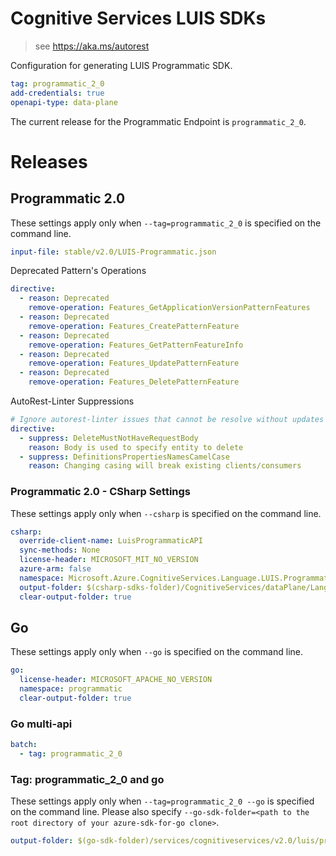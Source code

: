 # Cognitive Services LUIS SDKs

> see https://aka.ms/autorest

Configuration for generating LUIS Programmatic SDK.

``` yaml
tag: programmatic_2_0
add-credentials: true
openapi-type: data-plane
```

The current release for the Programmatic Endpoint is `programmatic_2_0`.

# Releases

## Programmatic 2.0
These settings apply only when `--tag=programmatic_2_0` is specified on the command line.

``` yaml $(tag) == 'programmatic_2_0'
input-file: stable/v2.0/LUIS-Programmatic.json
```

Deprecated Pattern's Operations

``` yaml $(tag) == 'programmatic_2_0'
directive:
  - reason: Deprecated
    remove-operation: Features_GetApplicationVersionPatternFeatures
  - reason: Deprecated
    remove-operation: Features_CreatePatternFeature
  - reason: Deprecated
    remove-operation: Features_GetPatternFeatureInfo
  - reason: Deprecated
    remove-operation: Features_UpdatePatternFeature
  - reason: Deprecated
    remove-operation: Features_DeletePatternFeature
```

AutoRest-Linter Suppressions

``` yaml
# Ignore autorest-linter issues that cannot be resolve without updates to the API implementation
directive:
  - suppress: DeleteMustNotHaveRequestBody
    reason: Body is used to specify entity to delete
  - suppress: DefinitionsPropertiesNamesCamelCase
    reason: Changing casing will break existing clients/consumers
```

### Programmatic 2.0 - CSharp Settings
These settings apply only when `--csharp` is specified on the command line.
``` yaml $(csharp)
csharp:
  override-client-name: LuisProgrammaticAPI
  sync-methods: None
  license-header: MICROSOFT_MIT_NO_VERSION
  azure-arm: false
  namespace: Microsoft.Azure.CognitiveServices.Language.LUIS.Programmatic
  output-folder: $(csharp-sdks-folder)/CognitiveServices/dataPlane/Language/LUIS/Programmatic/Generated
  clear-output-folder: true
```

## Go

These settings apply only when `--go` is specified on the command line.

``` yaml $(go)
go:
  license-header: MICROSOFT_APACHE_NO_VERSION
  namespace: programmatic
  clear-output-folder: true
```

### Go multi-api

``` yaml $(go) && $(multiapi)
batch:
  - tag: programmatic_2_0
```

### Tag: programmatic_2_0 and go

These settings apply only when `--tag=programmatic_2_0 --go` is specified on the command line.
Please also specify `--go-sdk-folder=<path to the root directory of your azure-sdk-for-go clone>`.

``` yaml $(tag) == 'programmatic_2_0' && $(go)
output-folder: $(go-sdk-folder)/services/cognitiveservices/v2.0/luis/programmatic
```
